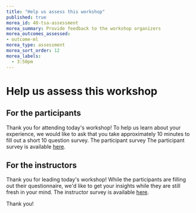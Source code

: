 ```yaml
---
title: "Help us assess this workshop"
published: true
morea_id: 40-tsa-assessment
morea_summary: Provide feedback to the workshop organizers
morea_outcomes_assessed:
- outcome-ml
morea_type: assessment
morea_sort_order: 12
morea_labels:
  - 3:50pm 
---
```


# Help us assess this workshop

## For the participants

Thank you for attending today's workshop! To help us learn about your experience, we would like to ask that you take approximately 10 minutes to fill out a short 10 question survey.  The participant survey The participant survey is available [here](https://forms.gle/g5pouBC3NNuZkfzw7).

## For the instructors

Thank you for leading today's workshop! While the participants are filling out their questionnaire, we'd like to get your insights while they are still fresh in your mind.  The instructor survey is available [here](https://forms.gle/kRKw8aM3c9VrGu127).

Thank you!
